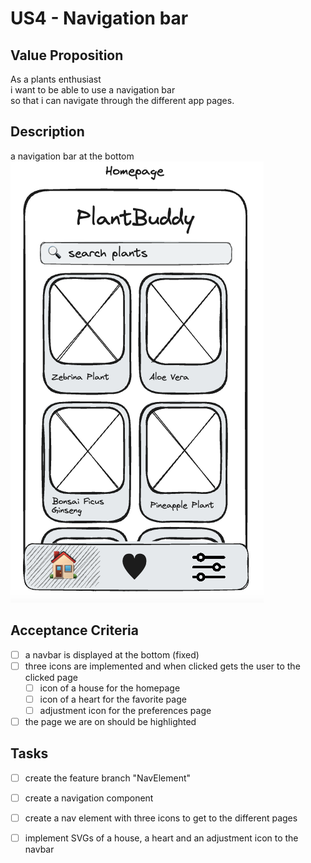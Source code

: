 # US4 - Navigation bar

## Value Proposition

As a plants enthusiast </br>
i want to be able to use a navigation bar </br>
so that i can navigate through the different app pages.

## Description

a navigation bar at the bottom </br>
![US4](/US4%20-%20Navigationbar/US4_Navigationbar.png)

## Acceptance Criteria

- [ ] a navbar is displayed at the bottom (fixed)
- [ ] three icons are implemented and when clicked gets the user to the clicked page
   - [ ] icon of a house for the homepage
   - [ ] icon of a heart for the favorite page
   - [ ] adjustment icon for the preferences page
- [ ] the page we are on should be highlighted

## Tasks

- [ ] create the feature branch "NavElement"
- [ ] create a navigation component
- [ ] create a nav element with three icons to get to the different pages
- [ ] implement SVGs of a house, a heart and an adjustment icon to the navbar 

